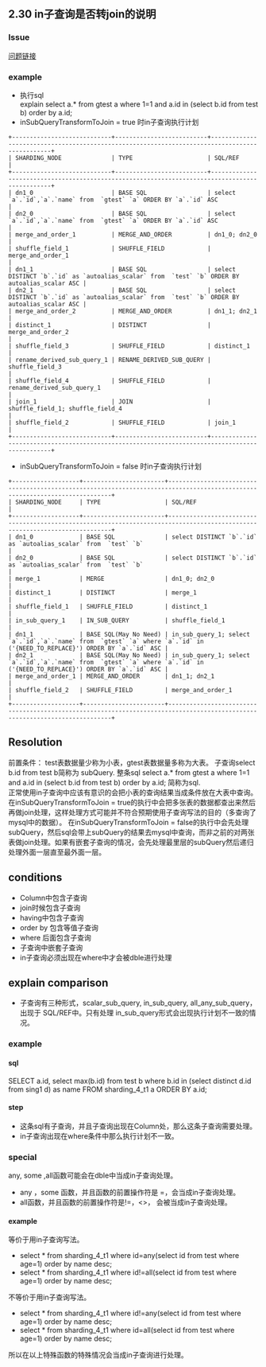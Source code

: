 ##  2.30 in子查询是否转join的说明
### Issue
[问题链接](https://github.com/actiontech/dble/issues/2130)  

### example  

* 执行sql  
  explain select a.* from gtest a where 1=1 and a.id in (select b.id from test b) order by a.id;  
* inSubQueryTransformToJoin = true 时in子查询执行计划    
  
```
+----------------------------+--------------------------+-----------------------------------------------------------------------------------------------+
| SHARDING_NODE              | TYPE                     | SQL/REF                                                                                       |
+----------------------------+--------------------------+-----------------------------------------------------------------------------------------------+
| dn1_0                      | BASE SQL                 | select `a`.`id`,`a`.`name` from  `gtest` `a` ORDER BY `a`.`id` ASC                            |
| dn2_0                      | BASE SQL                 | select `a`.`id`,`a`.`name` from  `gtest` `a` ORDER BY `a`.`id` ASC                            |
| merge_and_order_1          | MERGE_AND_ORDER          | dn1_0; dn2_0                                                                                  |
| shuffle_field_1            | SHUFFLE_FIELD            | merge_and_order_1                                                                             |
| dn1_1                      | BASE SQL                 | select DISTINCT `b`.`id` as `autoalias_scalar` from  `test` `b` ORDER BY autoalias_scalar ASC |
| dn2_1                      | BASE SQL                 | select DISTINCT `b`.`id` as `autoalias_scalar` from  `test` `b` ORDER BY autoalias_scalar ASC |
| merge_and_order_2          | MERGE_AND_ORDER          | dn1_1; dn2_1                                                                                  |
| distinct_1                 | DISTINCT                 | merge_and_order_2                                                                             |
| shuffle_field_3            | SHUFFLE_FIELD            | distinct_1                                                                                    |
| rename_derived_sub_query_1 | RENAME_DERIVED_SUB_QUERY | shuffle_field_3                                                                               |
| shuffle_field_4            | SHUFFLE_FIELD            | rename_derived_sub_query_1                                                                    |
| join_1                     | JOIN                     | shuffle_field_1; shuffle_field_4                                                              |
| shuffle_field_2            | SHUFFLE_FIELD            | join_1                                                                                        |
+----------------------------+--------------------------+-----------------------------------------------------------------------------------------------+
```
* inSubQueryTransformToJoin = false 时in子查询执行计划  

```
+-------------------+-----------------------+----------------------------------------------------------------------------------------------------------------------------+
| SHARDING_NODE     | TYPE                  | SQL/REF                                                                                                                    |
+-------------------+-----------------------+----------------------------------------------------------------------------------------------------------------------------+
| dn1_0             | BASE SQL              | select DISTINCT `b`.`id` as `autoalias_scalar` from  `test` `b`                                                            |
| dn2_0             | BASE SQL              | select DISTINCT `b`.`id` as `autoalias_scalar` from  `test` `b`                                                            |
| merge_1           | MERGE                 | dn1_0; dn2_0                                                                                                               |
| distinct_1        | DISTINCT              | merge_1                                                                                                                    |
| shuffle_field_1   | SHUFFLE_FIELD         | distinct_1                                                                                                                 |
| in_sub_query_1    | IN_SUB_QUERY          | shuffle_field_1                                                                                                            |
| dn1_1             | BASE SQL(May No Need) | in_sub_query_1; select `a`.`id`,`a`.`name` from  `gtest` `a` where `a`.`id` in ('{NEED_TO_REPLACE}') ORDER BY `a`.`id` ASC |
| dn2_1             | BASE SQL(May No Need) | in_sub_query_1; select `a`.`id`,`a`.`name` from  `gtest` `a` where `a`.`id` in ('{NEED_TO_REPLACE}') ORDER BY `a`.`id` ASC |
| merge_and_order_1 | MERGE_AND_ORDER       | dn1_1; dn2_1                                                                                                               |
| shuffle_field_2   | SHUFFLE_FIELD         | merge_and_order_1                                                                                                          |
+-------------------+-----------------------+----------------------------------------------------------------------------------------------------------------------------+
```
## Resolution
前置条件： test表数据量少称为小表，gtest表数据量多称为大表。 子查询select b.id from test b简称为 subQuery. 整条sql select a.* from gtest a where 1=1 and a.id in (select b.id from test b) order by a.id;
简称为sql.  
正常使用in子查询中应该有意识的会把小表的查询结果当成条件放在大表中查询。在inSubQueryTransformToJoin = true的执行中会把多张表的数据都查出来然后再做join处理，这样处理方式可能并不符合预期使用子查询写法的目的（多查询了mysql中的数据）。
在inSubQueryTransformToJoin = false的执行中会先处理subQuery，然后sql会带上subQuery的结果去mysql中查询，而非之前的对两张表做join处理。如果有嵌套子查询的情况，会先处理最里层的subQuery然后递归处理外面一层直至最外面一层。  

## conditions
* Column中包含子查询  
* join时候包含子查询  
* having中包含子查询  
* order by 包含等值子查询  
* where 后面包含子查询  
* 子查询中嵌套子查询  
* in子查询必须出现在where中才会被dble进行处理  

## explain comparison  

* 子查询有三种形式，scalar_sub_query, in_sub_query, all_any_sub_query，出现于 SQL/REF中。只有处理 in_sub_query形式会出现执行计划不一致的情况。  

### example  
#### sql  
SELECT a.id, select max(b.id) from test b where b.id in (select distinct d.id from sing1 d) as name FROM sharding_4_t1 a ORDER BY a.id;  
#### step  
* 这条sql有子查询，并且子查询出现在Column处，那么这条子查询需要处理。   
* in子查询出现在where条件中那么执行计划不一致。   

### special  
any, some ,all函数可能会在dble中当成in子查询处理。  
* any ，some 函数，并且函数的前置操作符是 =，会当成in子查询处理。      
* all函数，并且函数的前置操作符是!=，<>， 会被当成in子查询处理。  

#### example  
等价于用in子查询写法。  
* select * from sharding_4_t1 where id=any(select id from test where age=1) order by name desc;   
* select * from sharding_4_t1 where id!=all(select id from test where age=1) order by name desc;  

不等价于用in子查询写法。  
* select * from sharding_4_t1 where id!=any(select id from test where age=1) order by name desc;  
* select * from sharding_4_t1 where id=all(select id from test where age=1) order by name desc;  

所以在以上特殊函数的特殊情况会当成in子查询进行处理。  
